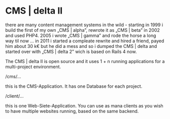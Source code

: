 CMS | delta II
==============

there are many content management systems in the wild - starting in 1999 i build the first of my own „CMS | alpha”, rewrote it as „CMS | beta” in 2002 and used PHP4. 2005 i wrote „CMS | gamma” and rode the horse a long way til now …
in 2011 i started a compleate rewrite and hired a friend, payed him about 30 k€ but he did a mess and so i dumped the CMS | delta and started over with „CMS | delta 2” wich is based on Rails 4 now.

The CMS | delta II is open source and it uses 1 + n running applications for a multi-project environment. 

/cms/...

this is the CMS-Application. It has one Database for each project.


/client/...

this is one Web-Siete-Application. You can use as mana clients as you wish to have multiple websites running, based on the same backend.
